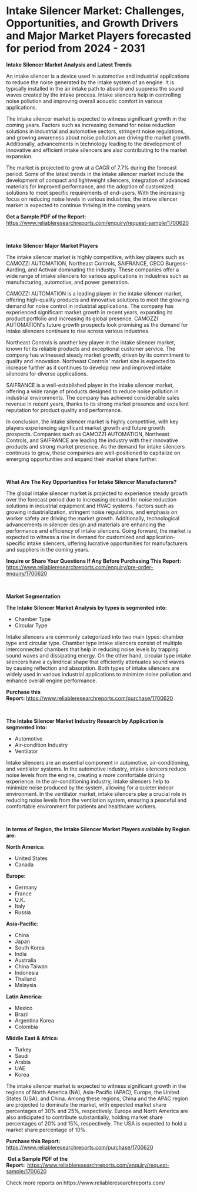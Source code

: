 <p><h1>Intake Silencer Market: Challenges, Opportunities, and Growth Drivers and Major Market Players forecasted for period from 2024 - 2031</h1></p><p><strong>Intake Silencer Market Analysis and Latest Trends</strong></p>
<p><p>An intake silencer is a device used in automotive and industrial applications to reduce the noise generated by the intake system of an engine. It is typically installed in the air intake path to absorb and suppress the sound waves created by the intake process. Intake silencers help in controlling noise pollution and improving overall acoustic comfort in various applications.</p><p>The intake silencer market is expected to witness significant growth in the coming years. Factors such as increasing demand for noise reduction solutions in industrial and automotive sectors, stringent noise regulations, and growing awareness about noise pollution are driving the market growth. Additionally, advancements in technology leading to the development of innovative and efficient intake silencers are also contributing to the market expansion.</p><p>The market is projected to grow at a CAGR of 7.7% during the forecast period. Some of the latest trends in the intake silencer market include the development of compact and lightweight silencers, integration of advanced materials for improved performance, and the adoption of customized solutions to meet specific requirements of end-users. With the increasing focus on reducing noise levels in various industries, the intake silencer market is expected to continue thriving in the coming years.</p></p>
<p><strong>Get a Sample PDF of the Report:&nbsp;</strong> <a href="https://www.reliableresearchreports.com/enquiry/request-sample/1700620">https://www.reliableresearchreports.com/enquiry/request-sample/1700620</a></p>
<p>&nbsp;</p>
<p><strong>Intake Silencer Major Market Players</strong></p>
<p><p>The intake silencer market is highly competitive, with key players such as CAMOZZI AUTOMATION, Northeast Controls, SAIFRANCE, CECO Burgess-Aarding, and Activair dominating the industry. These companies offer a wide range of intake silencers for various applications in industries such as manufacturing, automotive, and power generation.</p><p>CAMOZZI AUTOMATION is a leading player in the intake silencer market, offering high-quality products and innovative solutions to meet the growing demand for noise control in industrial applications. The company has experienced significant market growth in recent years, expanding its product portfolio and increasing its global presence. CAMOZZI AUTOMATION's future growth prospects look promising as the demand for intake silencers continues to rise across various industries.</p><p>Northeast Controls is another key player in the intake silencer market, known for its reliable products and exceptional customer service. The company has witnessed steady market growth, driven by its commitment to quality and innovation. Northeast Controls' market size is expected to increase further as it continues to develop new and improved intake silencers for diverse applications.</p><p>SAIFRANCE is a well-established player in the intake silencer market, offering a wide range of products designed to reduce noise pollution in industrial environments. The company has achieved considerable sales revenue in recent years, thanks to its strong market presence and excellent reputation for product quality and performance.</p><p>In conclusion, the intake silencer market is highly competitive, with key players experiencing significant market growth and future growth prospects. Companies such as CAMOZZI AUTOMATION, Northeast Controls, and SAIFRANCE are leading the industry with their innovative products and strong market presence. As the demand for intake silencers continues to grow, these companies are well-positioned to capitalize on emerging opportunities and expand their market share further.</p></p>
<p>&nbsp;</p>
<p><strong>What Are The Key Opportunities For Intake Silencer Manufacturers?</strong></p>
<p><p>The global intake silencer market is projected to experience steady growth over the forecast period due to increasing demand for noise reduction solutions in industrial equipment and HVAC systems. Factors such as growing industrialization, stringent noise regulations, and emphasis on worker safety are driving the market growth. Additionally, technological advancements in silencer design and materials are enhancing the performance and efficiency of intake silencers. Going forward, the market is expected to witness a rise in demand for customized and application-specific intake silencers, offering lucrative opportunities for manufacturers and suppliers in the coming years.</p></p>
<p><strong>Inquire or Share Your Questions If Any Before Purchasing This Report:</strong> <a href="https://www.reliableresearchreports.com/enquiry/pre-order-enquiry/1700620">https://www.reliableresearchreports.com/enquiry/pre-order-enquiry/1700620</a></p>
<p>&nbsp;</p>
<p><strong>Market Segmentation</strong></p>
<p><strong>The Intake Silencer Market Analysis by types is segmented into:</strong></p>
<p><ul><li>Chamber Type</li><li>Circular Type</li></ul></p>
<p><p>Intake silencers are commonly categorized into two main types: chamber type and circular type. Chamber type intake silencers consist of multiple interconnected chambers that help in reducing noise levels by trapping sound waves and dissipating energy. On the other hand, circular type intake silencers have a cylindrical shape that efficiently attenuates sound waves by causing reflection and absorption. Both types of intake silencers are widely used in various industrial applications to minimize noise pollution and enhance overall engine performance.</p></p>
<p><strong>Purchase this Report:&nbsp;</strong><a href="https://www.reliableresearchreports.com/purchase/1700620">https://www.reliableresearchreports.com/purchase/1700620</a></p>
<p>&nbsp;</p>
<p><strong>The Intake Silencer Market Industry Research by Application is segmented into:</strong></p>
<p><ul><li>Automotive</li><li>Air-condition Industry</li><li>Ventilator</li></ul></p>
<p><p>Intake silencers are an essential component in automotive, air-conditioning, and ventilator systems. In the automotive industry, intake silencers reduce noise levels from the engine, creating a more comfortable driving experience. In the air-conditioning industry, intake silencers help to minimize noise produced by the system, allowing for a quieter indoor environment. In the ventilator market, intake silencers play a crucial role in reducing noise levels from the ventilation system, ensuring a peaceful and comfortable environment for patients and healthcare workers.</p></p>
<p>&nbsp;</p>
<p><strong>In terms of Region, the Intake Silencer Market Players available by Region are:</strong></p>
<p>
    <p> <strong> North America: </strong>
        <ul>
            <li>United States</li>
            <li>Canada</li>
        </ul>
        </p> 
    <p> <strong> Europe: </strong>
        <ul>
            <li>Germany</li>
            <li>France</li>
            <li>U.K.</li>
            <li>Italy</li>
            <li>Russia</li>
        </ul>
        </p> 
    <p> <strong> Asia-Pacific: </strong>
        <ul>
            <li>China</li>
            <li>Japan</li>
            <li>South Korea</li>
            <li>India</li>
            <li>Australia</li>
            <li>China Taiwan</li>
            <li>Indonesia</li>
            <li>Thailand</li>
            <li>Malaysia</li>
        </ul>
        </p> 
    <p> <strong> Latin America: </strong>
        <ul>
            <li>Mexico</li>
            <li>Brazil</li>
            <li>Argentina Korea</li>
            <li>Colombia</li>
        </ul>
        </p> 
    <p> <strong> Middle East & Africa: </strong>
        <ul>
            <li>Turkey</li>
            <li>Saudi</li>
            <li>Arabia</li>
            <li>UAE</li>
            <li>Korea</li>
        </ul>
    </p>
    </p>
<p><p>The intake silencer market is expected to witness significant growth in the regions of North America (NA), Asia-Pacific (APAC), Europe, the United States (USA), and China. Among these regions, China and the APAC region are projected to dominate the market, with expected market share percentages of 30% and 25%, respectively. Europe and North America are also anticipated to contribute substantially, holding market share percentages of 20% and 15%, respectively. The USA is expected to hold a market share percentage of 10%.</p></p>
<p><strong>Purchase this Report: </strong><a href="https://www.reliableresearchreports.com/purchase/1700620">https://www.reliableresearchreports.com/purchase/1700620</a></p>
<p>&nbsp;<strong>Get a Sample PDF of the Report:&nbsp;&nbsp;</strong><a href="https://www.reliableresearchreports.com/enquiry/request-sample/1700620">https://www.reliableresearchreports.com/enquiry/request-sample/1700620</a></p>
<p><strong></strong></p>
<p>Check more reports on https://www.reliableresearchreports.com/</p>